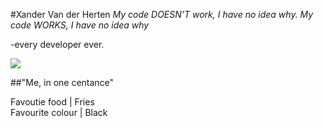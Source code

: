 #Xander Van der Herten
_My code DOESN’T work, I have no idea why. My code WORKS, I have no idea why_ 

-every developer ever.

![](IMG_0061.JPG)

##"Me, in one centance"

Favoutie food | Fries       
Favourite colour | Black 
